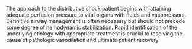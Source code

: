 The approach to the distributive shock patient begins with attaining adequate perfusion pressure to vital organs with fluids and vasopressors. Definitive airway management is often necessary but should not precede some degree of hemodynamic stabilization. Rapid identification of the underlying etiology with appropriate treatment is crucial to resolving the cause of pathologic vasodilation and ultimate patient recovery.